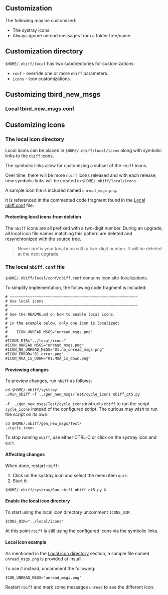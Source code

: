 ## Customization

The following may be customized:

* The systray icons.
* Always ignore unread messages from a folder tree/name.

## Customization directory

`$HOME/.nbiff/local` has two subdirectories for customizations:

* `conf` - override one or more `nbiff` parameters.
* `icons` - icon customizations.

## Customizing tbird_new_msgs

### Local tbird_new_msgs.conf

## Customizing icons

### The local icon directory

Local icons can be placed in `$HOME/.nbiff/local/icons` along with
symbolic links to the `nbiff` icons.

The symbolic links allow for customizing a subset of the `nbiff`
icons.

Over time, there will be more `nbiff` icons released and with each
release, new symbolic links will be created in
`$HOME/.nbiff/local/icons`.

A sample icon file is included named `unread_msgs.png`.

It is referenced in the commented code fragment found in the [Local
nbiff.conf](#Local_nbiffconf) file.

#### Protecting local icons from deletion

The `nbiff` icons are all prefixed with a two-digit number.  During an
upgrade, all local icon file names matching this pattern are deleted
and resynchronized with the source tree.

> Never prefix your local icon with a two-digit number.  It will be
> deleted at the next upgrade.

### The local `nbiff.conf` file

`$HOME/.nbiff/local/conf/nbiff.conf` contains icon site-localizations.

To simplify implementation, the following code fragment is included:

```shell
# ~~~~~~~~~~~~~~~~~~~~~~~~~~~~~~~~~~~~~~~~~~~~~~~~~~~~~~~~~
# Use local icons
# ~~~~~~~~~~~~~~~~~~~~~~~~~~~~~~~~~~~~~~~~~~~~~~~~~~~~~~~~~
#
# See the README.md on how to enable local icons.
#
# In the example below, only one icon is localized:
#
#    ICON_UNREAD_MSGS="unread_msgs.png"
#
#ICONS_DIR="../local/icons"
#ICON_UNREAD_MSGS="unread_msgs.png"
#ICON_NO_UNREAD_MSGS="01.no_unread_msgs.png"
#ICON_ERROR="01.error.png"
#ICON_MUA_IS_DOWN="01.MUA_is_down.png"
```

#### Previewing changes

To preview changes, run `nbiff` as follows:

```shell
cd $HOME/.nbiff/systray
./Run_nbiff -f ../gen_new_msgs/Test/cycle_icons nbiff_qt5.py
```

`-f ../gen_new_msgs/Test/cycle_icons` instructs `nbiff` to run the
script `cycle_icons` instead of the configured script.  The curious
may wish to run the script on its own:

```shell
cd $HOME/.nbiff/gen_new_msgs/Test/
./cycle_icons
```

To stop running `nbiff`, use either CTRL-C or click on the systray
icon and `quit`.

#### Affecting changes

When done, restart `nbiff`:

1. Click on the systray icon and select the menu item `quit`.
2. Start it:

```shell
$HOME/.nbiff/systray/Run_nbiff nbiff_qt5.py &
```

#### Enable the local icon directory

To start using the local icon directory uncomment `ICONS_DIR`:

```shell
ICONS_DIR="../local/icons"
```

At this point `nbiff` is still using the configured
icons via the symbolic links.

#### Local icon example

As mentioned in the [Local icon directory](#local-icon-directory)
section, a sample file named `unread_msgs.png` is provided at
install.

To use it instead, uncomment the following:

```shell
ICON_UNREAD_MSGS="unread_msgs.png"
```

Restart `nbiff` and mark some messages `unread` to see the different icon.
